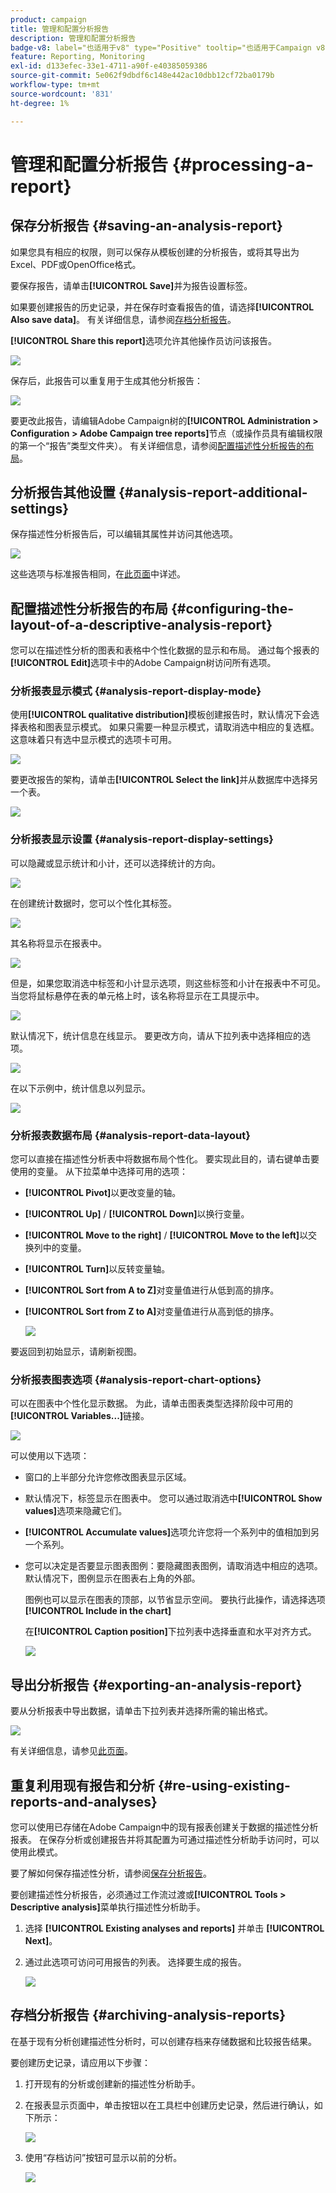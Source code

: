 ```yaml
---
product: campaign
title: 管理和配置分析报告
description: 管理和配置分析报告
badge-v8: label="也适用于v8" type="Positive" tooltip="也适用于Campaign v8"
feature: Reporting, Monitoring
exl-id: d133efec-33e1-4711-a90f-e40385059386
source-git-commit: 5e062f9dbdf6c148e442ac10dbb12cf72ba0179b
workflow-type: tm+mt
source-wordcount: '831'
ht-degree: 1%

---
```


# 管理和配置分析报告 {#processing-a-report}

## 保存分析报告 {#saving-an-analysis-report}

如果您具有相应的权限，则可以保存从模板创建的分析报告，或将其导出为Excel、PDF或OpenOffice格式。

要保存报告，请单击&#x200B;**[!UICONTROL Save]**&#x200B;并为报告设置标签。

如果要创建报告的历史记录，并在保存时查看报告的值，请选择&#x200B;**[!UICONTROL Also save data]**。 有关详细信息，请参阅[存档分析报告](#archiving-analysis-reports)。

**[!UICONTROL Share this report]**&#x200B;选项允许其他操作员访问该报告。

![](assets/s_ncs_user_report_wizard_010.png)

保存后，此报告可以重复用于生成其他分析报告：

![](assets/s_ncs_user_report_wizard_08a.png)

要更改此报告，请编辑Adobe Campaign树的&#x200B;**[!UICONTROL Administration > Configuration > Adobe Campaign tree reports]**&#x200B;节点（或操作员具有编辑权限的第一个“报告”类型文件夹）。 有关详细信息，请参阅[配置描述性分析报告的布局](#configuring-the-layout-of-a-descriptive-analysis-report)。

## 分析报告其他设置 {#analysis-report-additional-settings}

保存描述性分析报告后，可以编辑其属性并访问其他选项。

![](assets/s_ncs_user_report_wizard_08b.png)

这些选项与标准报告相同，在[此页面](../../reporting/using/properties-of-the-report.md)中详述。

## 配置描述性分析报告的布局 {#configuring-the-layout-of-a-descriptive-analysis-report}

您可以在描述性分析的图表和表格中个性化数据的显示和布局。 通过每个报表的&#x200B;**[!UICONTROL Edit]**&#x200B;选项卡中的Adobe Campaign树访问所有选项。

### 分析报表显示模式 {#analysis-report-display-mode}

使用&#x200B;**[!UICONTROL qualitative distribution]**&#x200B;模板创建报告时，默认情况下会选择表格和图表显示模式。 如果只需要一种显示模式，请取消选中相应的复选框。 这意味着只有选中显示模式的选项卡可用。

![](assets/s_ncs_advuser_report_display_01.png)

要更改报告的架构，请单击&#x200B;**[!UICONTROL Select the link]**&#x200B;并从数据库中选择另一个表。

![](assets/s_ncs_advuser_report_display_02.png)

### 分析报表显示设置 {#analysis-report-display-settings}

可以隐藏或显示统计和小计，还可以选择统计的方向。

![](assets/s_ncs_advuser_report_display_05.png)

在创建统计数据时，您可以个性化其标签。

![](assets/s_ncs_advuser_report_display_06.png)

其名称将显示在报表中。

![](assets/s_ncs_advuser_report_display_07.png)

但是，如果您取消选中标签和小计显示选项，则这些标签和小计在报表中不可见。 当您将鼠标悬停在表的单元格上时，该名称将显示在工具提示中。

![](assets/s_ncs_advuser_report_display_08.png)

默认情况下，统计信息在线显示。 要更改方向，请从下拉列表中选择相应的选项。

![](assets/s_ncs_advuser_report_wizard_035a.png)

在以下示例中，统计信息以列显示。

![](assets/s_ncs_advuser_report_wizard_035.png)

### 分析报表数据布局 {#analysis-report-data-layout}

您可以直接在描述性分析表中将数据布局个性化。 要实现此目的，请右键单击要使用的变量。 从下拉菜单中选择可用的选项：

* **[!UICONTROL Pivot]**&#x200B;以更改变量的轴。
* **[!UICONTROL Up]** / **[!UICONTROL Down]**&#x200B;以换行变量。
* **[!UICONTROL Move to the right]** / **[!UICONTROL Move to the left]**&#x200B;以交换列中的变量。
* **[!UICONTROL Turn]**&#x200B;以反转变量轴。
* **[!UICONTROL Sort from A to Z]**&#x200B;对变量值进行从低到高的排序。
* **[!UICONTROL Sort from Z to A]**&#x200B;对变量值进行从高到低的排序。

  ![](assets/s_ncs_advuser_report_wizard_016.png)

要返回到初始显示，请刷新视图。

### 分析报表图表选项 {#analysis-report-chart-options}

可以在图表中个性化显示数据。 为此，请单击图表类型选择阶段中可用的&#x200B;**[!UICONTROL Variables...]**&#x200B;链接。

![](assets/s_ncs_advuser_report_wizard_3c.png)

可以使用以下选项：

* 窗口的上半部分允许您修改图表显示区域。
* 默认情况下，标签显示在图表中。 您可以通过取消选中&#x200B;**[!UICONTROL Show values]**&#x200B;选项来隐藏它们。
* **[!UICONTROL Accumulate values]**&#x200B;选项允许您将一个系列中的值相加到另一个系列。
* 您可以决定是否要显示图表图例：要隐藏图表图例，请取消选中相应的选项。 默认情况下，图例显示在图表右上角的外部。

  图例也可以显示在图表的顶部，以节省显示空间。 要执行此操作，请选择选项&#x200B;**[!UICONTROL Include in the chart]**

  在&#x200B;**[!UICONTROL Caption position]**&#x200B;下拉列表中选择垂直和水平对齐方式。

  ![](assets/s_ncs_advuser_report_wizard_3d.png)

## 导出分析报告 {#exporting-an-analysis-report}

要从分析报表中导出数据，请单击下拉列表并选择所需的输出格式。

![](assets/s_ncs_user_report_wizard_09.png)

有关详细信息，请参见[此页面](../../reporting/using/actions-on-reports.md)。

## 重复利用现有报告和分析 {#re-using-existing-reports-and-analyses}

您可以使用已存储在Adobe Campaign中的现有报表创建关于数据的描述性分析报表。 在保存分析或创建报告并将其配置为可通过描述性分析助手访问时，可以使用此模式。

要了解如何保存描述性分析，请参阅[保存分析报告](#saving-an-analysis-report)。

要创建描述性分析报告，必须通过工作流过渡或&#x200B;**[!UICONTROL Tools > Descriptive analysis]**&#x200B;菜单执行描述性分析助手。

1. 选择 **[!UICONTROL Existing analyses and reports]** 并单击 **[!UICONTROL Next]**。
1. 通过此选项可访问可用报告的列表。 选择要生成的报告。

   ![](assets/s_ncs_user_report_wizard_01.png)

## 存档分析报告 {#archiving-analysis-reports}

在基于现有分析创建描述性分析时，可以创建存档来存储数据和比较报告结果。

要创建历史记录，请应用以下步骤：

1. 打开现有的分析或创建新的描述性分析助手。
1. 在报表显示页面中，单击按钮以在工具栏中创建历史记录，然后进行确认，如下所示：

   ![](assets/reporting_descriptive_historize_icon.png)

1. 使用“存档访问”按钮可显示以前的分析。

   ![](assets/reporting_descriptive_historize_access.png)
